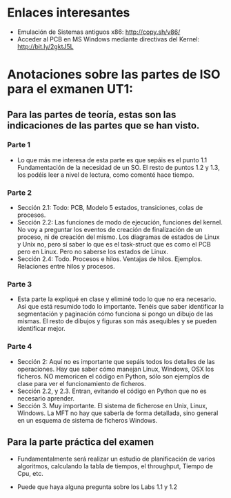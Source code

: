 # Enlaces interesantes

* Emulación de Sistemas antiguos x86: <http://copy.sh/v86/>
* Acceder al PCB en MS Windows mediante directivas del Kernel: <http://bit.ly/2gktJ5L>

# Anotaciones sobre las partes de ISO para el exmanen UT1:

## Para las partes de teoría, estas son las indicaciones de las partes que se han visto.

### Parte 1

* Lo que más me interesa de esta parte es que sepáis es el punto 1.1 Fundamentación de la necesidad de un SO. El resto de puntos 1.2 y 1.3, los podéis leer a nivel de lectura, como comenté hace tiempo.

### Parte 2

* Sección 2.1: Todo: PCB, Modelo 5 estados, transiciones, colas de procesos.
* Sección 2.2: Las funciones de modo de ejecución, funciones del kernel. No voy a preguntar los eventos de creación de finalización de un proceso, ni de creación del mismo. Los diagramas de estados de Linux y Unix no, pero sí saber lo que es el task-struct que es como el PCB pero en Linux. Pero no saberse los estados de Linux.
* Sección 2.4: Todo. Procesos e hilos. Ventajas de hilos. Ejemplos. Relaciones entre hilos y procesos.

### Parte 3

* Esta parte la expliqué en clase y eliminé todo lo que no era necesario. Asì que está resumido todo lo importante. Tenéis que saber identificar la segmentación y paginación cómo funciona si pongo un dibujo de las mismas. El resto de dibujos y figuras son más asequibles y se pueden identificar mejor.

### Parte 4

* Sección 2: Aquí no es importante que sepáis todos los detalles de las operaciones. Hay que saber cómo manejan Linux, Windows, OSX los ficheros. NO memoricen el código en Python, sólo son ejemplos de clase para ver el funcionamiento de ficheros.
* Sección 2.2, y 2.3. Entran, evitando el código en Python que no es necesario aprender.
* Sección 3. Muy importante. El sistema de ficherose en Unix, Linux, Windows. La MFT no hay que saberla de forma detallada, sino general en un esquema de sistema de ficheros Windows.


## Para la parte práctica del examen

* Fundamentalmente será realizar un estudio de planificación de varios algoritmos, calculando la tabla de tiempos, el throughput, Tiempo de Cpu, etc. 

* Puede que haya alguna pregunta sobre los Labs 1.1 y 1.2
